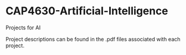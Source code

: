 # CAP4630-Artificial-Intelligence
Projects for AI

Project descriptions can be found in the .pdf files associated with each project.

